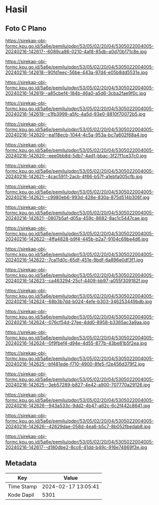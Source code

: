 # Hasil

## Foto C Plano

https://sirekap-obj-formc.kpu.go.id/5a6e/pemilu/pdpr/53/05/02/20/04/5305022004005-20240216-142617--6089ca86-0210-4af8-85db-a0d70b171c8e.jpg

https://sirekap-obj-formc.kpu.go.id/5a6e/pemilu/pdpr/53/05/02/20/04/5305022004005-20240216-142618--90fd1eec-56be-443a-97d4-e05b8dd5531e.jpg

https://sirekap-obj-formc.kpu.go.id/5a6e/pemilu/pdpr/53/05/02/20/04/5305022004005-20240216-142619--a85cbef4-184b-46a0-a5d6-3cba2fae9f0c.jpg

https://sirekap-obj-formc.kpu.go.id/5a6e/pemilu/pdpr/53/05/02/20/04/5305022004005-20240216-142619--c1fb3999-a5fc-4a5d-93e0-8810f70072b5.jpg

https://sirekap-obj-formc.kpu.go.id/5a6e/pemilu/pdpr/53/05/02/20/04/5305022004005-20240216-142620--ea118ecb-1044-4c5a-953a-bc7a602f68a4.jpg

https://sirekap-obj-formc.kpu.go.id/5a6e/pemilu/pdpr/53/05/02/20/04/5305022004005-20240216-142620--eee0bb8d-5db7-4ad1-bbac-3f27f1ce37c0.jpg

https://sirekap-obj-formc.kpu.go.id/5a6e/pemilu/pdpr/53/05/02/20/04/5305022004005-20240216-142621--4cac5911-2acb-4f66-b57f-a1ebfa005cfb.jpg

https://sirekap-obj-formc.kpu.go.id/5a6e/pemilu/pdpr/53/05/02/20/04/5305022004005-20240216-142621--c9980eb6-993d-428e-830a-875d514b306f.jpg

https://sirekap-obj-formc.kpu.go.id/5a6e/pemilu/pdpr/53/05/02/20/04/5305022004005-20240216-142621--0807b5af-d05a-459c-8682-8ac1c5447cae.jpg

https://sirekap-obj-formc.kpu.go.id/5a6e/pemilu/pdpr/53/05/02/20/04/5305022004005-20240216-142622--4ffa4828-b9f4-445b-b2a7-9104c69be4d6.jpg

https://sirekap-obj-formc.kpu.go.id/5a6e/pemilu/pdpr/53/05/02/20/04/5305022004005-20240216-142622--7ca11d0c-65df-451e-9bdf-6a896e0df3f1.jpg

https://sirekap-obj-formc.kpu.go.id/5a6e/pemilu/pdpr/53/05/02/20/04/5305022004005-20240216-142623--ca463294-25cf-4409-bb97-a055f309182f.jpg

https://sirekap-obj-formc.kpu.go.id/5a6e/pemilu/pdpr/53/05/02/20/04/5305022004005-20240216-142624--68b3b7dd-b024-4efe-b303-346253449bdb.jpg

https://sirekap-obj-formc.kpu.go.id/5a6e/pemilu/pdpr/53/05/02/20/04/5305022004005-20240216-142624--076cf54d-27ee-4dd0-8958-b3365ac3a9aa.jpg

https://sirekap-obj-formc.kpu.go.id/5a6e/pemilu/pdpr/53/05/02/20/04/5305022004005-20240216-142624--0f9fbef4-d94e-4d55-877b-43be81b5f2ea.jpg

https://sirekap-obj-formc.kpu.go.id/5a6e/pemilu/pdpr/53/05/02/20/04/5305022004005-20240216-142625--bf481ede-f710-4900-8fe5-f2e456d379f2.jpg

https://sirekap-obj-formc.kpu.go.id/5a6e/pemilu/pdpr/53/05/02/20/04/5305022004005-20240216-142625--3eb57289-b827-4e42-a900-707770a29126.jpg

https://sirekap-obj-formc.kpu.go.id/5a6e/pemilu/pdpr/53/05/02/20/04/5305022004005-20240216-142626--943a533c-9dd2-4b47-a62c-6c2f442c8641.jpg

https://sirekap-obj-formc.kpu.go.id/5a6e/pemilu/pdpr/53/05/02/20/04/5305022004005-20240216-142626--42629dae-058d-4ea6-b5c7-8b052fbedab8.jpg

https://sirekap-obj-formc.kpu.go.id/5a6e/pemilu/pdpr/53/05/02/20/04/5305022004005-20240216-142617--d180dbe2-8cc6-41dd-b49c-916e74869f3e.jpg


## Metadata

| Key        | Value               |
| ---------- | ------------------- |
| Time Stamp | 2024-02-17 13:05:41 |
| Kode Dapil | 5301                |



